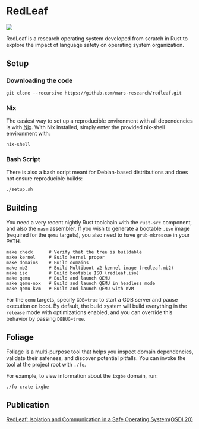 # RedLeaf

![](https://github.com/mars-research/redleaf/workflows/build/badge.svg)

RedLeaf is a research operating system developed from scratch in Rust to explore the impact of language safety on operating system organization.

## Setup

### Downloading the code
```
git clone --recursive https://github.com/mars-research/redleaf.git
```

### Nix

The easiest way to set up a reproducible environment with all dependencies is with [Nix](https://nixos.org/download.html).
With Nix installed, simply enter the provided nix-shell environment with:

```
nix-shell
```

### Bash Script

There is also a bash script meant for Debian-based distributions and does not ensure reproducible builds:

``` bash
./setup.sh
```

## Building

You need a very recent nightly Rust toolchain with the `rust-src` component, and also the `nasm` assembler.
If you wish to generate a bootable `.iso` image (required for the `qemu` targets), you also need to have `grub-mkrescue` in your PATH.

```
make check      # Verify that the tree is buildable
make kernel     # Build kernel proper
make domains    # Build domains
make mb2        # Build Multiboot v2 kernel image (redleaf.mb2)
make iso        # Build bootable ISO (redleaf.iso)
make qemu       # Build and launch QEMU
make qemu-nox   # Build and launch QEMU in headless mode
make qemu-kvm   # Build and launch QEMU with KVM
```

For the `qemu` targets, specify `GDB=true` to start a GDB server and pause execution on boot.
By default, the build system will build everything in the `release` mode with optimizations enabled, and you can override this behavior by passing `DEBUG=true`.

## Foliage

Foliage is a multi-purpose tool that helps you inspect domain dependencies, validate their safeness, and discover potential pitfalls.
You can invoke the tool at the project root with `./fo`.

For example, to view information about the `ixgbe` domain, run:
```
./fo crate ixgbe
```

## Publication
[RedLeaf: Isolation and Communication in a Safe Operating System(OSDI 20)](https://www.usenix.org/conference/osdi20/presentation/narayanan-vikram)
